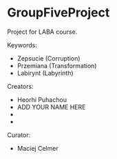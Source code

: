 # GroupFiveProject

Project for LABA course.

Keywords:
- Zepsucie (Corruption)
- Przemiana (Transformation)
- Labirynt (Labyrinth)

Creators:
- Heorhi Puhachou
- ADD YOUR NAME HERE
- 
-

Сurator:
- Maciej Celmer
